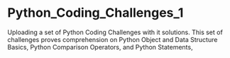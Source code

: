 # Python_Coding_Challenges_1
Uploading a set of Python Coding Challenges with it solutions. This set of challenges proves comprehension on Python Object and Data Structure Basics, Python Comparison Operators, and Python Statements, 
